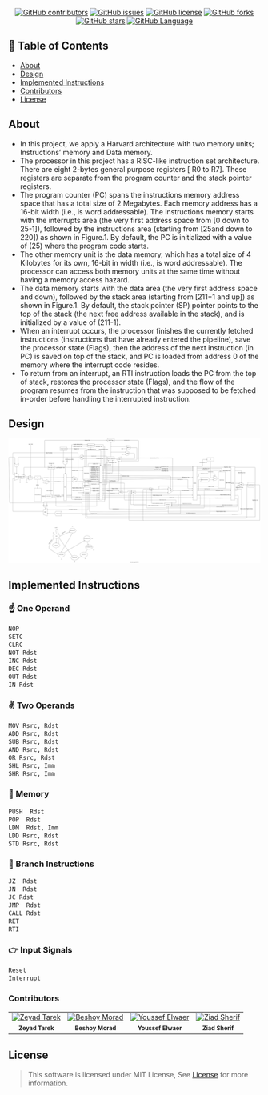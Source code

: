 <div align="center">

[![GitHub contributors](https://img.shields.io/github/contributors/ZeyadTarekk/RISC-Pipelined-Processor)](https://github.com/ZeyadTarekk/RISC-Pipelined-Processor/contributors)
[![GitHub issues](https://img.shields.io/github/issues/ZeyadTarekk/RISC-Pipelined-Processor)](https://github.com/ZeyadTarekk/RISC-Pipelined-Processor/issues)
[![GitHub license](https://img.shields.io/github/license/ZeyadTarekk/RISC-Pipelined-Processor)](https://github.com/ZeyadTarekk/RISC-Pipelined-Processor/blob/master/LICENSE)
[![GitHub forks](https://img.shields.io/github/forks/ZeyadTarekk/RISC-Pipelined-Processor)](https://github.com/ZeyadTarekk/RISC-Pipelined-Processor/network)
[![GitHub stars](https://img.shields.io/github/stars/ZeyadTarekk/RISC-Pipelined-Processor)](https://github.com/ZeyadTarekk/RISC-Pipelined-Processor/stargazers)
[![GitHub Language](https://img.shields.io/github/languages/top/ZeyadTarekk/RISC-Pipelined-Processor)](https://img.shields.io/github/languages/count/ZeyadTarekk/RISC-Pipelined-Processor)

</div>

## 📝 Table of Contents

- [About](#about)
- [Design](#design)
- [Implemented Instructions](#implemented-instructions)
- [Contributors](#contributors)
- [License](#license)

## About <a name = "about"></a>


- In this project, we apply a Harvard architecture with two memory units; Instructions’ memory and Data memory.
- The processor in this project has a RISC-like instruction set architecture. There are eight 2-bytes general purpose registers [ R0 to R7]. These registers are separate from the program counter and the stack pointer registers.
- The program counter (PC) spans the instructions memory address space that has a total size of 2 Megabytes. Each memory address has a 16-bit width (i.e., is word addressable). The instructions memory starts with the interrupts area (the very first address space from [0 down to 25-1]), followed by the instructions area (starting from [25and down to 220]) as shown in Figure.1. By default, the PC is initialized with a value of (25) where the program code starts.
- The other memory unit is the data memory, which has a total size of 4 Kilobytes for its own, 16-bit in width (i.e., is word addressable). The processor can access both memory units at the same time without having a memory access hazard.
- The data memory starts with the data area (the very first address space and down), followed by the stack area (starting from [211−1 and up]) as shown in Figure.1. By default, the stack pointer (SP) pointer points to the top of the stack (the next free address available in the stack), and is initialized by a value of (211-1).
- When an interrupt occurs, the processor finishes the currently fetched instructions (instructions that have already entered the pipeline), save the processor state (Flags), then the address of the next instruction (in PC) is saved on top of the stack, and PC is loaded from address 0 of the memory where the interrupt code resides.
- To return from an interrupt, an RTI instruction loads the PC from the top of stack, restores the processor state (Flags), and the flow of the program resumes from the instruction that was supposed to be fetched in-order before handling the interrupted instruction.

## Design <a name = "design"></a>

<div align="center">
   <img src="Assets/design.svg">
</div>



## Implemented Instructions <a name = "implemented-instructions"></a>
### ☝️ One Operand
```
NOP
SETC
CLRC
NOT Rdst
INC Rdst
DEC Rdst
OUT Rdst
IN Rdst
```
### ✌️ Two Operands
```
MOV Rsrc, Rdst
ADD Rsrc, Rdst
SUB Rsrc, Rdst
AND Rsrc, Rdst
OR Rsrc, Rdst
SHL Rsrc, Imm
SHR Rsrc, Imm
```

### 💾 Memory
```
PUSH  Rdst
POP  Rdst
LDM  Rdst, Imm
LDD Rsrc, Rdst
STD Rsrc, Rdst
```

### 🦘 Branch Instructions
```
JZ  Rdst
JN  Rdst
JC Rdst
JMP  Rdst
CALL Rdst
RET
RTI
```
### 👉 Input Signals
```
Reset
Interrupt
```



### Contributors <a name = "Contributors"></a>

<table>
  <tr>
    <td align="center">
    <a href="https://github.com/ZeyadTarekk" target="_black">
    <img src="https://avatars.githubusercontent.com/u/76125650?v=4" width="150px;" alt="Zeyad Tarek"/>
    <br />
    <sub><b>Zeyad Tarek</b></sub></a>
    </td>
    <td align="center">
    <a href="https://github.com/BeshoyMorad" target="_black">
    <img src="https://avatars.githubusercontent.com/u/82404564?v=4" width="150px;" alt="Beshoy Morad"/>
    <br />
    <sub><b>Beshoy Morad</b></sub></a>
    </td>
    <td align="center">
    <a href="https://github.com/Waer1" target="_black">
    <img src="https://avatars.githubusercontent.com/u/70758177?v=4" width="150px;" alt="Youssef Elwaer"/>
    <br />
    <sub><b>Youssef Elwaer</b></sub></a>
    </td>
    <td align="center">
    <a href="https://github.com/ZiadSheriif" target="_black">
    <img src="https://avatars.githubusercontent.com/u/78238570?v=4" width="150px;" alt="Ziad Sherif"/>
    <br />
    <sub><b>Ziad Sherif</b></sub></a>
    </td>
  </tr>
 </table>

 ## License <a name = "license"></a>

> This software is licensed under MIT License, See [License](https://github.com/ZeyadTarekk/RISC-Pipelined-Processor/blob/main/LICENSE) for more information.